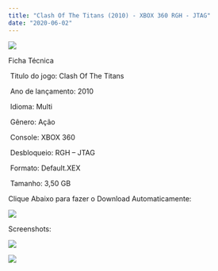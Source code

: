 ```yaml
---
title: "Clash Of The Titans (2010) - XBOX 360 RGH - JTAG"
date: "2020-06-02"
---
```


[![](https://1.bp.blogspot.com/-7Nv5G9w72SQ/XtXNkCDqdCI/AAAAAAAAJJ4/p0WiesmgZwwEkxESieOGwSRZoZfLlSQuACK4BGAsYHg/s320/cover_orig.jpg)](https://1.bp.blogspot.com/-7Nv5G9w72SQ/XtXNkCDqdCI/AAAAAAAAJJ4/p0WiesmgZwwEkxESieOGwSRZoZfLlSQuACK4BGAsYHg/cover_orig.jpg)

Ficha Técnica

 Titulo do jogo: Clash Of The Titans

 Ano de lançamento: 2010

 Idioma: Multi 

 Gênero: Ação

 Console: XBOX 360

 Desbloqueio: RGH – JTAG

 Formato: Default.XEX

 Tamanho: 3,50 GB

Clique Abaixo para fazer o Download Automaticamente:

[![](https://1.bp.blogspot.com/-eNerQjlxWXg/Xsyoy1YwxPI/AAAAAAAAG8o/qs-0XGNQDR4jSn0uGinE3EzKZZ6GoZnEACPcBGAYYCw/s1600/LINK1.png)](https://zee.gl/GtlAwZsy)

Screenshots:

[![](https://1.bp.blogspot.com/-B8LLlBi19Mw/XtXNktlq2aI/AAAAAAAAJJ8/Qa_RB87QN_sYPmJjalWc1Tfp-VXZsyPEgCK4BGAsYHg/w400-h225/maxresdefault{df0b4067d4cf89da3ca8e6c7a68e90e99b01985f87ec33497998002e9f13b411}2B{df0b4067d4cf89da3ca8e6c7a68e90e99b01985f87ec33497998002e9f13b411}25285{df0b4067d4cf89da3ca8e6c7a68e90e99b01985f87ec33497998002e9f13b411}2529.jpg)](https://1.bp.blogspot.com/-B8LLlBi19Mw/XtXNktlq2aI/AAAAAAAAJJ8/Qa_RB87QN_sYPmJjalWc1Tfp-VXZsyPEgCK4BGAsYHg/maxresdefault{df0b4067d4cf89da3ca8e6c7a68e90e99b01985f87ec33497998002e9f13b411}2B{df0b4067d4cf89da3ca8e6c7a68e90e99b01985f87ec33497998002e9f13b411}25285{df0b4067d4cf89da3ca8e6c7a68e90e99b01985f87ec33497998002e9f13b411}2529.jpg)

[![](https://1.bp.blogspot.com/-MUU_Ww6tosU/XtXNlLboxaI/AAAAAAAAJKA/BaSU_xEAiBUjC99zFBj5Mtxusgc458kTwCK4BGAsYHg/w400-h225/maxresdefault.jpg)](https://1.bp.blogspot.com/-MUU_Ww6tosU/XtXNlLboxaI/AAAAAAAAJKA/BaSU_xEAiBUjC99zFBj5Mtxusgc458kTwCK4BGAsYHg/maxresdefault.jpg)
